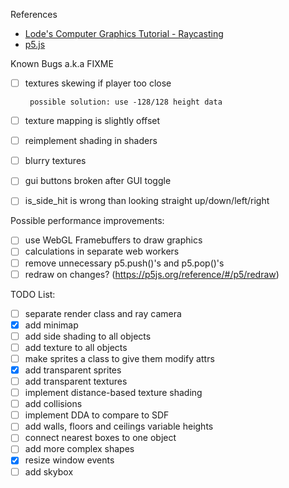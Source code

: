 References

-  [Lode's Computer Graphics Tutorial - Raycasting](https://lodev.org/cgtutor/raycasting.html)
-  [p5.js](https://p5js.org/reference/)

Known Bugs a.k.a
FIXME

-  [ ] textures skewing if player too close

       possible solution: use -128/128 height data

-  [ ] texture mapping is slightly offset
-  [ ] reimplement shading in shaders
-  [ ] blurry textures
-  [ ] gui buttons broken after GUI toggle
-  [ ] is_side_hit is wrong than looking straight up/down/left/right

Possible performance improvements:

-  [ ] use WebGL Framebuffers to draw graphics
-  [ ] calculations in separate web workers
-  [ ] remove unnecessary p5.push()'s and p5.pop()'s
-  [ ] redraw on changes? (https://p5js.org/reference/#/p5/redraw)

TODO List:

-  [ ] separate render class and ray camera
-  [x] add minimap
-  [ ] add side shading to all objects
-  [ ] add texture to all objects
-  [ ] make sprites a class to give them modify attrs
-  [x] add transparent sprites
-  [ ] add transparent textures
-  [ ] implement distance-based texture shading
-  [ ] add collisions
-  [ ] implement DDA to compare to SDF
-  [ ] add walls, floors and ceilings variable heights
-  [ ] connect nearest boxes to one object
-  [ ] add more complex shapes
-  [x] resize window events
-  [ ] add skybox
